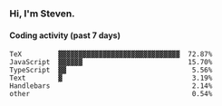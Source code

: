 ### Hi, I'm Steven.

#### Coding activity (past 7 days)
```
TeX         ▓▓▓▓▓▓▓▓▓▓▓▓▓▓▓▓▓▓▓▓▓▓▓▓▓▓▓▓▓▓  72.87%
JavaScript  ▓▓▓▓▓▓                          15.70%
TypeScript  ▓▓                               5.56%
Text        ▓                                3.19%
Handlebars                                   2.14%
other                                        0.54%
```
